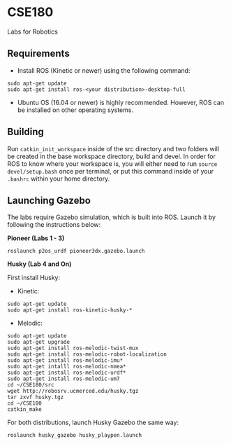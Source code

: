 # CSE180
Labs for Robotics

## Requirements
* Install ROS (Kinetic or newer) using the following command:
```
sudo apt-get update
sudo apt-get install ros-<your distribution>-desktop-full
```
* Ubuntu OS (16.04 or newer) is highly recommended. However, ROS can be installed on other operating systems.

## Building
Run `catkin_init_workspace` inside of the src directory and two folders will be created in the base workspace directory, build and devel. In order for ROS to know where your workspace is, you will either need to run `source devel/setup.bash` once per terminal, or put this command inside of your `.bashrc` within your home directory.

## Launching Gazebo
The labs require Gazebo simulation, which is built into ROS. Launch it by following the instructions below:

**Pioneer (Labs 1 - 3)**
```
roslaunch p2os_urdf pioneer3dx.gazebo.launch
```
**Husky (Lab 4 and On)<br/>**

First install Husky:<br/>
* Kinetic:
```
sudo apt-get update
sudo apt-get install ros-kinetic-husky-*
```
* Melodic:
```
sudo apt-get update
sudo apt-get upgrade
sudo apt-get install ros-melodic-twist-mux
sudo apt-get install ros-melodic-robot-localization
sudo apt-get install ros-melodic-imu*
sudo apt-get intalll ros-melodic-nmea*
sudo apt-get install ros-melodic-urdf*
sudo apt-get install ros-melodic-um7
cd ~/CSE180/src
wget http://robosrv.ucmerced.edu/husky.tgz
tar zxvf husky.tgz
cd ~/CSE180
catkin_make

```
For both distributions, launch Husky Gazebo the same way:
```
roslaunch husky_gazebo husky_playpen.launch
```